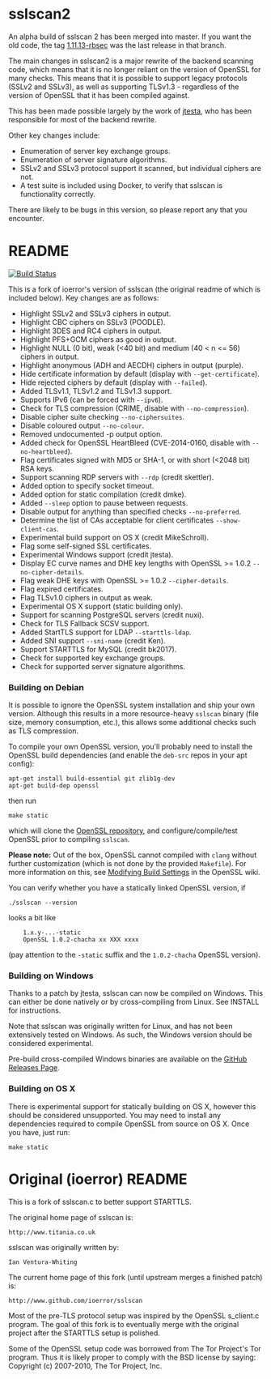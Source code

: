 # sslscan2

An alpha build of sslscan 2 has been merged into master. If you want the old code,
the tag [1.11.13-rbsec](https://github.com/rbsec/sslscan/releases/tag/1.11.13-rbsec) was the last release in that branch.

The main changes in sslscan2 is a major rewrite of the backend scanning code,
which means that it is no longer reliant on the version of OpenSSL for many checks.
This means that it is possible to support legacy protocols (SSLv2 and SSLv3), as well
as supporting TLSv1.3 - regardless of the version of OpenSSL that it has been compiled against.

This has been made possible largely by the work of [jtesta](https://github.com/jtesta), who has been
responsible for most of the backend rewrite.

Other key changes include:

* Enumeration of server key exchange groups.
* Enumeration of server signature algorithms.
* SSLv2 and SSLv3 protocol support it scanned, but individual ciphers are not.
* A test suite is included using Docker, to verify that sslscan is functionality correctly.

There are likely to be bugs in this version, so please report any that you encounter.

# README

[![Build Status](https://travis-ci.org/rbsec/sslscan.svg?branch=master)](https://travis-ci.org/rbsec/sslscan)

This is a fork of ioerror's version of sslscan (the original readme of which is included below).
Key changes are as follows:

* Highlight SSLv2 and SSLv3 ciphers in output.
* Highlight CBC ciphers on SSLv3 (POODLE).
* Highlight 3DES and RC4 ciphers in output.
* Highlight PFS+GCM ciphers as good in output.
* Highlight NULL (0 bit), weak (<40 bit) and medium (40 < n <= 56) ciphers in output.
* Highlight anonymous (ADH and AECDH) ciphers in output (purple).
* Hide certificate information by default (display with `--get-certificate`).
* Hide rejected ciphers by default (display with `--failed`).
* Added TLSv1.1, TLSv1.2 and TLSv1.3 support.
* Supports IPv6  (can be forced with `--ipv6`).
* Check for TLS compression (CRIME, disable with `--no-compression`).
* Disable cipher suite checking `--no-ciphersuites`.
* Disable coloured output `--no-colour`.
* Removed undocumented -p output option.
* Added check for OpenSSL HeartBleed (CVE-2014-0160, disable with `--no-heartbleed`).
* Flag certificates signed with MD5 or SHA-1, or with short (<2048 bit) RSA keys.
* Support scanning RDP servers with `--rdp` (credit skettler).
* Added option to specify socket timeout.
* Added option for static compilation (credit dmke).
* Added `--sleep` option to pause between requests.
* Disable output for anything than specified checks `--no-preferred`.
* Determine the list of CAs acceptable for client certificates `--show-client-cas`.
* Experimental build support on OS X (credit MikeSchroll).
* Flag some self-signed SSL certificates.
* Experimental Windows support (credit jtesta).
* Display EC curve names and DHE key lengths with OpenSSL >= 1.0.2 `--no-cipher-details`.
* Flag weak DHE keys with OpenSSL >= 1.0.2 `--cipher-details`.
* Flag expired certificates.
* Flag TLSv1.0 ciphers in output as weak.
* Experimental OS X support (static building only).
* Support for scanning PostgreSQL servers (credit nuxi).
* Check for TLS Fallback SCSV support.
* Added StartTLS support for LDAP `--starttls-ldap`.
* Added SNI support `--sni-name` (credit Ken).
* Support STARTTLS for MySQL (credit bk2017).
* Check for supported key exchange groups.
* Check for supported server signature algorithms.

### Building on Debian

It is possible to ignore the OpenSSL system installation and ship your own
version. Although this results in a more resource-heavy `sslscan` binary
(file size, memory consumption, etc.), this allows some additional checks
such as TLS compression.

To compile your own OpenSSL version, you'll probably need to install the
OpenSSL build dependencies (and enable the `deb-src` repos in your apt config):

    apt-get install build-essential git zlib1g-dev
    apt-get build-dep openssl

then run

    make static

which will clone the [OpenSSL repository](https://github.com/openssl/openssl),
and configure/compile/test OpenSSL prior to compiling `sslscan`.

**Please note:** Out of the box, OpenSSL cannot compiled with `clang` without
further customization (which is not done by the provided `Makefile`).
For more information on this, see [Modifying Build Settings](http://wiki.openssl.org/index.php/Compilation_and_Installation#Modifying_Build_Settings)
in the OpenSSL wiki.

You can verify whether you have a statically linked OpenSSL version, if

    ./sslscan --version

looks a bit like

        1.x.y-...-static
        OpenSSL 1.0.2-chacha xx XXX xxxx

(pay attention to the `-static` suffix and the `1.0.2-chacha` OpenSSL version).

### Building on Windows

Thanks to a patch by jtesta, sslscan can now be compiled on Windows. This can
either be done natively or by cross-compiling from Linux. See INSTALL for
instructions.

Note that sslscan was originally written for Linux, and has not been extensively
tested on Windows. As such, the Windows version should be considered experimental.

Pre-build cross-compiled Windows binaries are available on the [GitHub Releases Page](https://github.com/rbsec/sslscan/releases).

### Building on OS X
There is experimental support for statically building on OS X, however this
should be considered unsupported. You may need to install any dependencies
required to compile OpenSSL from source on OS X. Once you have, just run:

    make static

# Original (ioerror) README
This is a fork of sslscan.c to better support STARTTLS.

The original home page of sslscan is:

    http://www.titania.co.uk

sslscan was originally written by:

    Ian Ventura-Whiting

The current home page of this fork (until upstream merges a finished patch) is:

    http://www.github.com/ioerror/sslscan

Most of the pre-TLS protocol setup was inspired by the OpenSSL s_client.c
program. The goal of this fork is to eventually merge with the original
project after the STARTTLS setup is polished.

Some of the OpenSSL setup code was borrowed from The Tor Project's Tor program.
Thus it is likely proper to comply with the BSD license by saying:
    Copyright (c) 2007-2010, The Tor Project, Inc.
